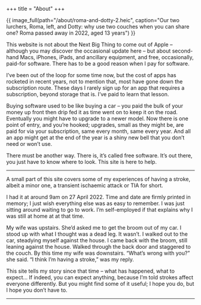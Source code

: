+++
title = "About"
+++

<div class="img-container">
{{ image_full(path="/about/roma-and-dotty-2.heic", caption="Our two lurchers, Roma, left, and Dotty: why use two couches when you can share one? Roma passed away in 2022, aged 13 years") }}
</div>

This website is not about the Next Big Thing to come out of Apple – although you may discover the occasional update here – but about second-hand Macs, iPhones, iPads, and ancillary equipment, and free, occasionally, paid-for software. There has to be a good reason when I pay for software.

I’ve been out of the loop for some time now, but the cost of apps has rocketed in recent years, not to mention that, most have gone down the subscription route. These days I rarely sign up for an app that requires a subscription, beyond storage that is. I’ve paid to learn that lesson.

Buying software used to be like buying a car – you paid the bulk of your money up front then drip fed it as time went on to keep it on the road. Eventually you might have to upgrade to a newer model. Now there is one point of entry, and you’re hooked; upgrades, small as they might be, are paid for via your subscription, same every month, same every year. And all an app might get at the end of the year is a shiny new bell that you don’t need or won’t use.

There must be another way. There is, it’s called free software. It’s out there, you just have to know where to look. This site is here to help.

***

A small part of this site covers some of my experiences of having a stroke, albeit a minor one, a transient ischaemic attack or TIA for short.

I had it at around 9am on 27 April 2022. Time and date are firmly printed in memory; I just wish everything else was as easy to remember. I was just sitting around waiting to go to work. I’m self-employed if that explains why I was still at home at at that time.

My wife was upstairs. She’d asked me to get the broom out of my car. I stood up with what I thought was a dead leg. It wasn’t. I walked out to the car, steadying myself against the house. I came back with the broom, still leaning against the house. Walked through the back door and staggered to the couch. By this time my wife was downstairs. “What’s wrong with you?” she said. “I think I’m having a stroke,” was my reply.

This site tells my story since that time – what has happened, what to expect… If indeed, you can expect anything, because I’m told strokes affect everyone differently. But you might find some of it useful; I hope you do, but I hope you don’t have to.

*** 
